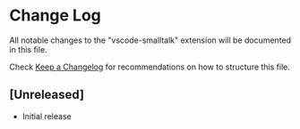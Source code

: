 # Change Log

All notable changes to the "vscode-smalltalk" extension will be documented in this file.

Check [Keep a Changelog](http://keepachangelog.com/) for recommendations on how to structure this file.

## [Unreleased]

- Initial release